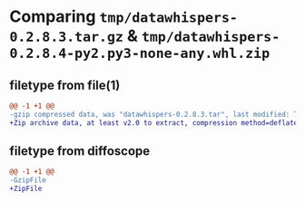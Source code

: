 # Comparing `tmp/datawhispers-0.2.8.3.tar.gz` & `tmp/datawhispers-0.2.8.4-py2.py3-none-any.whl.zip`

## filetype from file(1)

```diff
@@ -1 +1 @@
-gzip compressed data, was "datawhispers-0.2.8.3.tar", last modified: Tue Jul  4 11:33:27 2023, max compression
+Zip archive data, at least v2.0 to extract, compression method=deflate
```

## filetype from diffoscope

```diff
@@ -1 +1 @@
-GzipFile
+ZipFile
```

